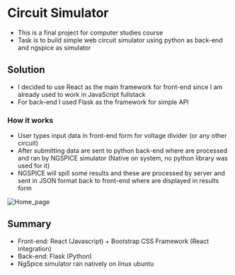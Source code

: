 # Circuit Simulator

- This is a final project for computer studies course
- Task is to build simple web circuit simulator using python as back-end and ngspice as simulator

## Solution

- I decided to use React as the main framework for front-end since I am already used to work in JavaScript fullstack
- For back-end I used Flask as the framework for simple API

### How it works

- User types input data in front-end form for voltage divider (or any other circuit)
- After submitting data are sent to python back-end where are processed and ran by NGSPICE simulator (Native on system, no python library was used for it)
- NGSPICE will spill some results and these are processed by server and sent in JSON format back to front-end where are displayed in results form

![Home_page](/pictures/home_page.png)

## Summary

- Front-end: React (Javascript) + Bootstrap CSS Framework (React integration)
- Back-end: Flask (Python)
- NgSpice simulator ran natively on linux ubuntu
